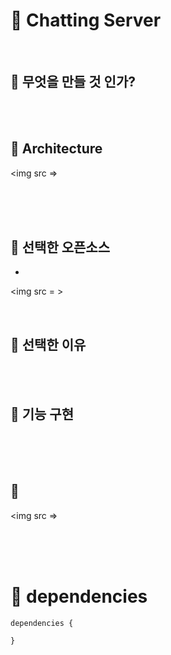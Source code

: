 # :feet: Chatting Server

</br>

## :pushpin: 무엇을 만들 것 인가? 




</br>
</br>

## :pushpin: Architecture
<img src =>



</br>
</br>
</br>

## :pushpin: 선택한 오픈소스
- 

<img src = >

</br>


## :pushpin: 선택한 이유



</br>
</br>

## :pushpin: 기능 구현


</br>
</br>
</br>

## :pushpin:
<img src =>



</br></br>
</br>

# :pushpin: dependencies
```
dependencies {
	
}
```

